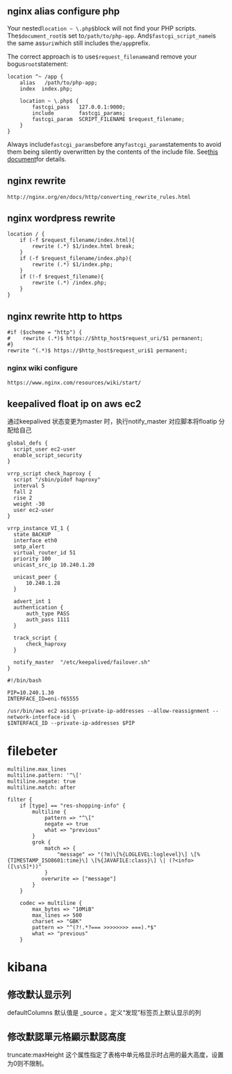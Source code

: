 ## nginx alias configure php

Your nested`location ~ \.php$`block will not find your PHP scripts. The`$document_root`is set to`/path/to/php-app`. And`$fastcgi_script_name`is the same as`$uri`which still includes the`/app`prefix.

The correct approach is to use`$request_filename`and remove your bogus`root`statement:

```
location ^~ /app {
    alias   /path/to/php-app;
    index  index.php;

    location ~ \.php$ {
        fastcgi_pass   127.0.0.1:9000;
        include        fastcgi_params;
        fastcgi_param  SCRIPT_FILENAME $request_filename;
    }
}
```

Always include`fastcgi_params`before any`fastcgi_param`statements to avoid them being silently overwritten by the contents of the include file. See[this document](http://nginx.org/en/docs/http/ngx_http_core_module.html#var_request_filename)for details.

## nginx rewrite

`http://nginx.org/en/docs/http/converting_rewrite_rules.html`

## nginx wordpress rewrite

```
location / {
    if (-f $request_filename/index.html){
        rewrite (.*) $1/index.html break;
    }
    if (-f $request_filename/index.php){
        rewrite (.*) $1/index.php;
    }
    if (!-f $request_filename){
        rewrite (.*) /index.php;
    }
}
```

## nginx rewrite http to https

```
#if ($scheme = "http") {
#    rewrite (.*)$ https://$http_host$request_uri/$1 permanent;
#}
rewrite ^(.*)$ https://$http_host$request_uri$1 permanent;
```

### nginx wiki configure

`https://www.nginx.com/resources/wiki/start/`

## keepalived float ip on aws ec2

通过keepalived 状态变更为master 时，执行notify\_master 对应脚本将floatip 分配给自己

```
global_defs {
  script_user ec2-user
  enable_script_security
}

vrrp_script check_haproxy {
  script "/sbin/pidof haproxy"
  interval 5
  fall 2
  rise 2
  weight -30
  user ec2-user
}

vrrp_instance VI_1 {
  state BACKUP
  interface eth0
  smtp_alert
  virtual_router_id 51
  priority 100
  unicast_src_ip 10.240.1.20

  unicast_peer {
      10.240.1.28
  }

  advert_int 1
  authentication {
      auth_type PASS
      auth_pass 1111
  }

  track_script {
      check_haproxy
  }

  notify_master  "/etc/keepalived/failover.sh"
}
```

```
#!/bin/bash

PIP=10.240.1.30
INTERFACE_ID=eni-f65555

/usr/bin/aws ec2 assign-private-ip-addresses --allow-reassignment --network-interface-id \
$INTERFACE_ID --private-ip-addresses $PIP
```

# filebeter
```
multiline.max_lines
multiline.pattern: '^\['
multiline.negate: true
multiline.match: after
```
```
filter {
    if [type] == "res-shopping-info" {
        multiline {
            pattern => "^\["
            negate => true
            what => "previous"
        }
        grok {
            match => {
                "message" => "(?m)\[%{LOGLEVEL:loglevel}\] \[%{TIMESTAMP_ISO8601:time}\] \[%{JAVAFILE:class}\] \| (?<info>([\s\S]*))"
            }
           overwrite => ["message"]
        }
    }
```
```
    codec => multiline {
        max_bytes => "10MiB"
        max_lines => 500
        charset => "GBK"
        pattern => "^(?!.*?=== >>>>>>>> ===).*$"
        what => "previous"
    } 
```

# kibana
## 修改默认显示列
defaultColumns
默认值是 _source 。定义“发现”标签页上默认显示的列

## 修改默認單元格顯示默認高度
truncate:maxHeight
这个属性指定了表格中单元格显示时占用的最大高度，设置为0则不限制。